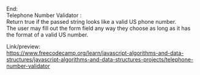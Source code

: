End: </br>
Telephone Number Validator : </br>
Return true if the passed string looks like a valid US phone number. </br>
The user may fill out the form field any way they choose as long as it has the format of a valid US number. </br>

Link/preview: </br>
https://www.freecodecamp.org/learn/javascript-algorithms-and-data-structures/javascript-algorithms-and-data-structures-projects/telephone-number-validator
